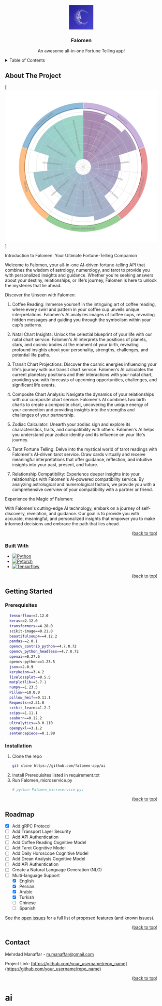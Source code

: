 <!-- Improved compatibility of back to top link: See: https://github.com/othneildrew/Best-README-Template/pull/73 -->
<a name="readme-top"></a>



<!-- PROJECT LOGO -->
<br />
<div align="center">
  <a>
    <img src="images/logo.jpeg" alt="Logo" width="80" height="80">
  </a>

  <h3 align="center">Falomen</h3>

  <p align="center">
    An awesome all-in-one Fortune Telling app!
    <br />
  </p>
</div>



<!-- TABLE OF CONTENTS -->
<details>
  <summary>Table of Contents</summary>
  <ol>
    <li>
      <a href="#about-the-project">About The Project</a>
      <ul>
        <li><a href="#built-with">Built With</a></li>
      </ul>
    </li>
    <li>
      <a href="#getting-started">Getting Started</a>
      <ul>
        <li><a href="#prerequisites">Prerequisites</a></li>
        <li><a href="#installation">Installation</a></li>
      </ul>
    </li>
    <li><a href="#roadmap">Roadmap</a></li>
    <li><a href="#contact">Contact</a></li>
  </ol>
</details>



<!-- ABOUT THE PROJECT -->
## About The Project

[![Product Name Screen Shot][product-screenshot]]

Introduction to Falomen: Your Ultimate Fortune-Telling Companion

Welcome to Falomen, your all-in-one AI-driven fortune-telling API that combines the wisdom of astrology, numerology, and tarot to provide you with personalized insights and guidance. Whether you're seeking answers about your destiny, relationships, or life's journey, Falomen is here to unlock the mysteries that lie ahead.

Discover the Unseen with Falomen:

1. Coffee Reading:
Immerse yourself in the intriguing art of coffee reading, where every swirl and pattern in your coffee cup unveils unique interpretations. Falomen's AI analyzes images of coffee cups, revealing hidden messages and guiding you through the symbolism within your cup's patterns.

2. Natal Chart Insights:
Unlock the celestial blueprint of your life with our natal chart service. Falomen's AI interprets the positions of planets, stars, and cosmic bodies at the moment of your birth, revealing profound insights about your personality, strengths, challenges, and potential life paths.

3. Transit Chart Projections:
Discover the cosmic energies influencing your life's journey with our transit chart service. Falomen's AI calculates the current planetary positions and their interactions with your natal chart, providing you with forecasts of upcoming opportunities, challenges, and significant life events.

4. Composite Chart Analysis:
Navigate the dynamics of your relationships with our composite chart service. Falomen's AI combines two birth charts to create a composite chart, uncovering the unique energy of your connection and providing insights into the strengths and challenges of your partnership.

5. Zodiac Calculator:
Unearth your zodiac sign and explore its characteristics, traits, and compatibility with others. Falomen's AI helps you understand your zodiac identity and its influence on your life's journey.

6. Tarot Fortune Telling:
Delve into the mystical world of tarot readings with Falomen's AI-driven tarot service. Draw cards virtually and receive meaningful interpretations that offer guidance, reflection, and intuitive insights into your past, present, and future.

7. Relationship Compatibility:
Experience deeper insights into your relationships with Falomen's AI-powered compatibility service. By analyzing astrological and numerological factors, we provide you with a comprehensive overview of your compatibility with a partner or friend.

Experience the Magic of Falomen:

With Falomen's cutting-edge AI technology, embark on a journey of self-discovery, revelation, and guidance. Our goal is to provide you with accurate, meaningful, and personalized insights that empower you to make informed decisions and embrace the path that lies ahead.


<p align="right">(<a href="#readme-top">back to top</a>)</p>



### Built With

* [![Python][Python.js]][Python-url]
* [![Pytorch][Pytorch.js]][Pytorch-url]
* [![Tensorflow][Tensorflow.js]][Tensorflow-url]

<p align="right">(<a href="#readme-top">back to top</a>)</p>



<!-- GETTING STARTED -->
## Getting Started

### Prerequisites

  ```sh
    tensorflow==2.12.0
    keras==2.12.0
    transformers==4.28.0
    scikit-image==0.21.0
    beautifulsoup4==4.12.2
    pandas==2.0.1
    opencv_contrib_python==4.7.0.72
    opencv_python_headless==4.7.0.72
    openai==0.27.6
    opencv-python==1.23.5
    json==2.0.9
    kerykeion==3.4.2
    livelossplot==0.5.5
    matplotlib==3.7.1
    numpy==1.23.5
    Pillow==10.0.0
    pillow_heif==0.11.1
    Requests==2.31.0
    scikit_learn==1.2.2
    scipy==1.11.1
    seaborn==0.12.2
    ultralytics==8.0.110
    openpyxl==3.1.2
    sentencepiece==0.1.99
  ```

### Installation

1. Clone the repo
   ```sh
   git clone https://github.com/falomen-app/ai
   ```
2. Install Prerequisites listed in requirement.txt
3. Run Falomen_microservice.py
   ```sh
   # python Falomen_microservice.py;
   ```

<p align="right">(<a href="#readme-top">back to top</a>)</p>



<!-- ROADMAP -->
## Roadmap

- [x] Add gRPC Protocol
- [ ] Add Transport Layer Security
- [ ] Add API Authentication
- [ ] Add Coffee Reading Cognitive Model
- [ ] Add Tarot Cognitive Model
- [ ] Add Daily Horoscope Cognitive Model
- [ ] Add Drean Analysis Cognitive Model
- [ ] Add API Authentication
- [ ] Create a Natural Language Generation (NLG)
- [ ] Multi-language Support
    - [x] English
    - [x] Persian
    - [x] Arabic
    - [x] Turkish
    - [ ] Chinese
    - [ ] Spanish

See the [open issues](https://github.com/othneildrew/Best-README-Template/issues) for a full list of proposed features (and known issues).

<p align="right">(<a href="#readme-top">back to top</a>)</p>


<!-- CONTACT -->
## Contact

Mehrdad Manaffar - m.manaffar@gmail.com

Project Link: [https://github.com/your_username/repo_name](https://github.com/your_username/repo_name)

<p align="right">(<a href="#readme-top">back to top</a>)</p>



[product-screenshot]: images/screenshot.svg
[Python.js]:  https://img.shields.io/badge/Python3?style=for-the-badge&logo=python
[Python-url]: https://www.python.org
[Pytorch.js]: https://img.shields.io/badge/pytorch.js-000000?style=for-the-badge&logo=nextdotjs&logoColor=white
[Pytorch-url]: https://pytorch.org
[Tensorflow.js]:  https://img.shields.io/badge/tensorflow.js-000000?style=for-the-badge&logo=nextdotjs&logoColor=white
[Tensorflow-url]: https://www.tensorflow.org
# ai
